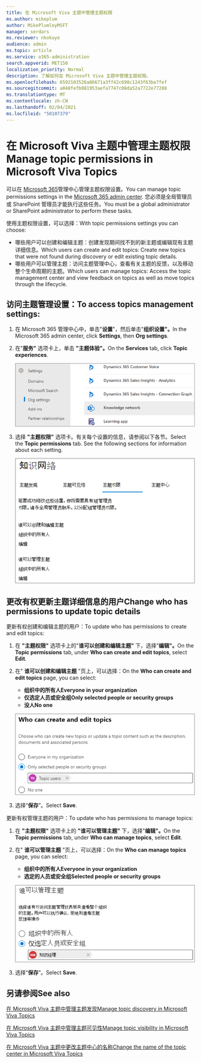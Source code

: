 ```yaml
---
title: 在 Microsoft Viva 主题中管理主题权限
ms.author: mikeplum
author: MikePlumleyMSFT
manager: serdars
ms.reviewer: nkokoye
audience: admin
ms.topic: article
ms.service: o365-administration
search.appverid: MET150
localization_priority: Normal
description: 了解如何在 Microsoft Viva 主题中管理主题权限。
ms.openlocfilehash: 6592103526a86671a3ff42c698c1243f63be7fef
ms.sourcegitcommit: a048fefb081953aefa7747c08da52a7722e77288
ms.translationtype: MT
ms.contentlocale: zh-CN
ms.lasthandoff: 02/04/2021
ms.locfileid: "50107379"
---
```

# <a name="manage-topic-permissions-in-microsoft-viva-topics"></a><span data-ttu-id="b07a3-103">在 Microsoft Viva 主题中管理主题权限</span><span class="sxs-lookup"><span data-stu-id="b07a3-103">Manage topic permissions in Microsoft Viva Topics</span></span>

<span data-ttu-id="b07a3-104">可以在 [Microsoft 365](https://admin.microsoft.com)管理中心管理主题权限设置。</span><span class="sxs-lookup"><span data-stu-id="b07a3-104">You can manage topic permissions settings in the [Microsoft 365 admin center](https://admin.microsoft.com).</span></span> <span data-ttu-id="b07a3-105">您必须是全局管理员或 SharePoint 管理员才能执行这些任务。</span><span class="sxs-lookup"><span data-stu-id="b07a3-105">You must be a global administrator or SharePoint administrator to perform these tasks.</span></span>

<span data-ttu-id="b07a3-106">使用主题权限设置，可以选择：</span><span class="sxs-lookup"><span data-stu-id="b07a3-106">With topic permissions settings you can choose:</span></span>

- <span data-ttu-id="b07a3-107">哪些用户可以创建和编辑主题：创建发现期间找不到的新主题或编辑现有主题详细信息。</span><span class="sxs-lookup"><span data-stu-id="b07a3-107">Which users can create and edit topics: Create new topics that were not found during discovery or edit existing topic details.</span></span>
- <span data-ttu-id="b07a3-108">哪些用户可以管理主题：访问主题管理中心，查看有关主题的反馈，以及移动整个生命周期的主题。</span><span class="sxs-lookup"><span data-stu-id="b07a3-108">Which users can manage topics: Access the topic management center and view feedback on topics as well as move topics through the lifecycle.</span></span>

## <a name="to-access-topics-management-settings"></a><span data-ttu-id="b07a3-109">访问主题管理设置：</span><span class="sxs-lookup"><span data-stu-id="b07a3-109">To access topics management settings:</span></span>

1. <span data-ttu-id="b07a3-110">在 Microsoft 365 管理中心中，单击"**设置**"，然后单击"**组织设置"。**</span><span class="sxs-lookup"><span data-stu-id="b07a3-110">In the Microsoft 365 admin center, click **Settings**, then **Org settings**.</span></span>
2. <span data-ttu-id="b07a3-111">在"**服务"** 选项卡上，单击 **"主题体验"。**</span><span class="sxs-lookup"><span data-stu-id="b07a3-111">On the **Services** tab, click **Topic experiences**.</span></span>

    ![将人员连接到知识](../media/admin-org-knowledge-options-completed.png) 

3. <span data-ttu-id="b07a3-113">选择 **"主题权限"** 选项卡。有关每个设置的信息，请参阅以下各节。</span><span class="sxs-lookup"><span data-stu-id="b07a3-113">Select the **Topic permissions** tab. See the following sections for information about each setting.</span></span>

    ![knowledge-network-settings](../media/knowledge-network-settings-topic-permissions.png) 

## <a name="change-who-has-permissions-to-update-topic-details"></a><span data-ttu-id="b07a3-115">更改有权更新主题详细信息的用户</span><span class="sxs-lookup"><span data-stu-id="b07a3-115">Change who has permissions to update topic details</span></span>

<span data-ttu-id="b07a3-116">更新有权创建和编辑主题的用户：</span><span class="sxs-lookup"><span data-stu-id="b07a3-116">To update who has permissions to create and edit topics:</span></span>

1. <span data-ttu-id="b07a3-117">在 **"主题权限"** 选项卡上的"**谁可以创建和编辑主题"** 下，选择"**编辑"。**</span><span class="sxs-lookup"><span data-stu-id="b07a3-117">On the **Topic permissions** tab, under **Who can create and edit topics**, select **Edit**.</span></span>
2. <span data-ttu-id="b07a3-118">在" **谁可以创建和编辑主题** "页上，可以选择：</span><span class="sxs-lookup"><span data-stu-id="b07a3-118">On the **Who can create and edit topics** page, you can select:</span></span>
    - <span data-ttu-id="b07a3-119">**组织中的所有人**</span><span class="sxs-lookup"><span data-stu-id="b07a3-119">**Everyone in your organization**</span></span>
    - <span data-ttu-id="b07a3-120">**仅选定人员或安全组**</span><span class="sxs-lookup"><span data-stu-id="b07a3-120">**Only selected people or security groups**</span></span>
    - <span data-ttu-id="b07a3-121">**没人**</span><span class="sxs-lookup"><span data-stu-id="b07a3-121">**No one**</span></span>

    ![创建和编辑主题](../media/k-manage-who-can-create-and-edit.png)  

3. <span data-ttu-id="b07a3-123">选择“**保存**”。</span><span class="sxs-lookup"><span data-stu-id="b07a3-123">Select **Save**.</span></span>

<span data-ttu-id="b07a3-124">更新有权管理主题的用户：</span><span class="sxs-lookup"><span data-stu-id="b07a3-124">To update who has permissions to manage topics:</span></span>

1. <span data-ttu-id="b07a3-125">在 **"主题权限"** 选项卡上的 **"谁可以管理主题"** 下，选择"**编辑"。**</span><span class="sxs-lookup"><span data-stu-id="b07a3-125">On the **Topic permissions** tab, under **Who can manage topics**, select **Edit**.</span></span>
2. <span data-ttu-id="b07a3-126">在" **谁可以管理主题** "页上，可以选择：</span><span class="sxs-lookup"><span data-stu-id="b07a3-126">On the **Who can manage topics** page, you can select:</span></span>
    - <span data-ttu-id="b07a3-127">**组织中的所有人**</span><span class="sxs-lookup"><span data-stu-id="b07a3-127">**Everyone in your organization**</span></span>
    - <span data-ttu-id="b07a3-128">**选定的人员或安全组**</span><span class="sxs-lookup"><span data-stu-id="b07a3-128">**Selected people or security groups**</span></span>

    ![管理主题](../media/k-manage-who-can-manage-topics.png)  

3. <span data-ttu-id="b07a3-130">选择“**保存**”。</span><span class="sxs-lookup"><span data-stu-id="b07a3-130">Select **Save**.</span></span>

## <a name="see-also"></a><span data-ttu-id="b07a3-131">另请参阅</span><span class="sxs-lookup"><span data-stu-id="b07a3-131">See also</span></span>

[<span data-ttu-id="b07a3-132">在 Microsoft Viva 主题中管理主题发现</span><span class="sxs-lookup"><span data-stu-id="b07a3-132">Manage topic discovery in Microsoft Viva Topics</span></span>](topic-experiences-discovery.md)

[<span data-ttu-id="b07a3-133">在 Microsoft Viva 主题中管理主题可见性</span><span class="sxs-lookup"><span data-stu-id="b07a3-133">Manage topic visibility in Microsoft Viva Topics</span></span>](topic-experiences-knowledge-rules.md)

[<span data-ttu-id="b07a3-134">在 Microsoft Viva 主题中更改主题中心的名称</span><span class="sxs-lookup"><span data-stu-id="b07a3-134">Change the name of the topic center in Microsoft Viva Topics</span></span>](topic-experiences-administration.md)
